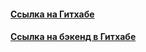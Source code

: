 ####  [Ссылка на Гитхабе](https://dr14.students.nomoredomains.work/)

####  [Ссылка на бэкенд в Гитхабе](https://api.dr14.students.nomoredomains.work/)
